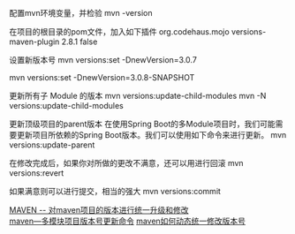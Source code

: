 
配置mvn环境变量，并检验
mvn -version


在项目的根目录的pom文件，加入如下插件
<build>
    <plugins>
        <plugin>
            <groupId>org.codehaus.mojo</groupId>
            <artifactId>versions-maven-plugin</artifactId>
            <version>2.8.1</version>
            <configuration>
                <generateBackupPoms>false</generateBackupPoms>  <!--//是否加入备份-->
            </configuration>
        </plugin>
    </plugins>
</build>



设置新版本号
mvn versions:set -DnewVersion=3.0.7

mvn versions:set -DnewVersion=3.0.8-SNAPSHOT


更新所有子 Module 的版本
mvn versions:update-child-modules
mvn -N versions:update-child-modules 


更新顶级项目的parent版本
在使用Spring Boot的多Module项目时，我们可能需要更新项目所依赖的Spring Boot版本。我们可以使用如下命令来进行更新。
mvn versions:update-parent


在修改完成后，如果你对所做的更改不满意，还可以用进行回滚
mvn versions:revert

如果满意则可以进行提交，相当的强大
mvn versions:commit




[MAVEN -- 对maven项目的版本进行统一升级和修改](https://blog.csdn.net/luzhensmart/article/details/108781898)  
[maven—多模块项目版本号更新命令](https://www.jianshu.com/p/1d51d6b7e856)
[maven如何动态统一修改版本号](https://cloud.tencent.com/developer/article/1765010)

